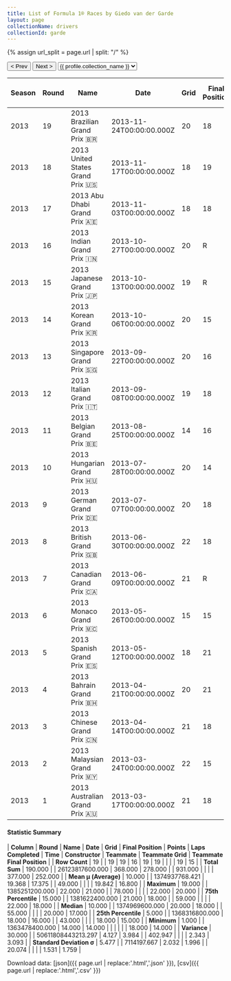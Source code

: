 ```yaml
---
title: List of Formula 1® Races by Giedo van der Garde
layout: page
collectionName: drivers
collectionId: garde
---
```


{% assign url_split = page.url | split: "/" %}
<div id="collection-navigation">
<button onclick="selector.options[selector.selectedIndex-1].value && (window.location = selector.options[selector.selectedIndex-1].value);">&lt; Prev</button>
<button onclick="selector.options[selector.selectedIndex+1].value && (window.location = selector.options[selector.selectedIndex+1].value);">Next &gt;</button>
<select id="selector" onchange="this.options[this.selectedIndex].value && (window.location = this.options[this.selectedIndex].value);">
  {% for collectionId in site.data[page.collectionName].refs %}
    {% if collectionId == page.collectionId %}
      {% assign selected = "selected" %}
    {% else %}
      {% assign selected = "" %}
    {% endif %}
    {% assign profile = site.data[page.collectionName][collectionId].profile %}
    <option value="/f1/{{ page.collectionName }}/{{ collectionId }}/{{ url_split[4] }}" {{ selected }}>{{ profile.collection_name }}</option>
  {% endfor %}
</select>
</div>

| Season | Round | Name | Date | Grid | Final Position | Points | Laps Completed | Time | Constructor | Teammate | Teammate Grid | Teammate Final Position |
|--|--|--|--|--|--|--|--|--|--|--|--|--|
| 2013 | 19 | 2013 Brazilian Grand Prix 🇧🇷 | 2013-11-24T00:00:00.000Z | 20 | 18 | 0.0 | 69 |   | Caterham 🇲🇾 | [Charles Pic 🇫🇷](/f1/drivers/pic) | 18 | R |
| 2013 | 18 | 2013 United States Grand Prix 🇺🇸 | 2013-11-17T00:00:00.000Z | 18 | 19 | 0.0 | 55 |   | Caterham 🇲🇾 | [Charles Pic 🇫🇷](/f1/drivers/pic) | 22 | 20 |
| 2013 | 17 | 2013 Abu Dhabi Grand Prix 🇦🇪 | 2013-11-03T00:00:00.000Z | 18 | 18 | 0.0 | 54 |   | Caterham 🇲🇾 | [Charles Pic 🇫🇷](/f1/drivers/pic) | 19 | 19 |
| 2013 | 16 | 2013 Indian Grand Prix 🇮🇳 | 2013-10-27T00:00:00.000Z | 20 | R | 0.0 | 1 |   | Caterham 🇲🇾 | [Charles Pic 🇫🇷](/f1/drivers/pic) | 21 | R |
| 2013 | 15 | 2013 Japanese Grand Prix 🇯🇵 | 2013-10-13T00:00:00.000Z | 19 | R | 0.0 | 0 |   | Caterham 🇲🇾 | [Charles Pic 🇫🇷](/f1/drivers/pic) | 20 | 18 |
| 2013 | 14 | 2013 Korean Grand Prix 🇰🇷 | 2013-10-06T00:00:00.000Z | 20 | 15 | 0.0 | 55 | +1:04.501 | Caterham 🇲🇾 | [Charles Pic 🇫🇷](/f1/drivers/pic) | 19 | 14 |
| 2013 | 13 | 2013 Singapore Grand Prix 🇸🇬 | 2013-09-22T00:00:00.000Z | 20 | 16 | 0.0 | 60 |   | Caterham 🇲🇾 | [Charles Pic 🇫🇷](/f1/drivers/pic) | 19 | 19 |
| 2013 | 12 | 2013 Italian Grand Prix 🇮🇹 | 2013-09-08T00:00:00.000Z | 19 | 18 | 0.0 | 52 |   | Caterham 🇲🇾 | [Charles Pic 🇫🇷](/f1/drivers/pic) | 20 | 17 |
| 2013 | 11 | 2013 Belgian Grand Prix 🇧🇪 | 2013-08-25T00:00:00.000Z | 14 | 16 | 0.0 | 43 |   | Caterham 🇲🇾 | [Charles Pic 🇫🇷](/f1/drivers/pic) | 22 | R |
| 2013 | 10 | 2013 Hungarian Grand Prix 🇭🇺 | 2013-07-28T00:00:00.000Z | 20 | 14 | 0.0 | 68 |   | Caterham 🇲🇾 | [Charles Pic 🇫🇷](/f1/drivers/pic) | 19 | 15 |
| 2013 | 9 | 2013 German Grand Prix 🇩🇪 | 2013-07-07T00:00:00.000Z | 20 | 18 | 0.0 | 59 |   | Caterham 🇲🇾 | [Charles Pic 🇫🇷](/f1/drivers/pic) | 22 | 17 |
| 2013 | 8 | 2013 British Grand Prix 🇬🇧 | 2013-06-30T00:00:00.000Z | 22 | 18 | 0.0 | 52 | +1:07.759 | Caterham 🇲🇾 | [Charles Pic 🇫🇷](/f1/drivers/pic) | 18 | 15 |
| 2013 | 7 | 2013 Canadian Grand Prix 🇨🇦 | 2013-06-09T00:00:00.000Z | 21 | R | 0.0 | 43 |   | Caterham 🇲🇾 | [Charles Pic 🇫🇷](/f1/drivers/pic) | 18 | 18 |
| 2013 | 6 | 2013 Monaco Grand Prix 🇲🇨 | 2013-05-26T00:00:00.000Z | 15 | 15 | 0.0 | 78 | +1:02.590 | Caterham 🇲🇾 | [Charles Pic 🇫🇷](/f1/drivers/pic) | 18 | R |
| 2013 | 5 | 2013 Spanish Grand Prix 🇪🇸 | 2013-05-12T00:00:00.000Z | 18 | 21 | 0.0 | 21 |   | Caterham 🇲🇾 | [Charles Pic 🇫🇷](/f1/drivers/pic) | 22 | 17 |
| 2013 | 4 | 2013 Bahrain Grand Prix 🇧🇭 | 2013-04-21T00:00:00.000Z | 20 | 21 | 0.0 | 55 |   | Caterham 🇲🇾 | [Charles Pic 🇫🇷](/f1/drivers/pic) | 18 | 17 |
| 2013 | 3 | 2013 Chinese Grand Prix 🇨🇳 | 2013-04-14T00:00:00.000Z | 21 | 18 | 0.0 | 55 |   | Caterham 🇲🇾 | [Charles Pic 🇫🇷](/f1/drivers/pic) | 20 | 16 |
| 2013 | 2 | 2013 Malaysian Grand Prix 🇲🇾 | 2013-03-24T00:00:00.000Z | 22 | 15 | 0.0 | 55 |   | Caterham 🇲🇾 | [Charles Pic 🇫🇷](/f1/drivers/pic) | 20 | 14 |
| 2013 | 1 | 2013 Australian Grand Prix 🇦🇺 | 2013-03-17T00:00:00.000Z | 21 | 18 | 0.0 | 56 |   | Caterham 🇲🇾 | [Charles Pic 🇫🇷](/f1/drivers/pic) | 22 | 16 |

#### Statistic Summary

| **Column** | **Round** | **Name** | **Date** | **Grid** | **Final Position** | **Points** | **Laps Completed** | **Time** | **Constructor** | **Teammate** | **Teammate Grid** | **Teammate Final Position** |
| **Row Count** | 19 |  | 19 | 19 | 16 | 19 | 19 |  |  |  | 19 | 15 |
| **Total Sum** | 190.000 |  | 26123817600.000 | 368.000 | 278.000 |  | 931.000 |  |  |  | 377.000 | 252.000 |
| **Mean μ (Average)** | 10.000 |  | 1374937768.421 | 19.368 | 17.375 |  | 49.000 |  |  |  | 19.842 | 16.800 |
| **Maximum** | 19.000 |  | 1385251200.000 | 22.000 | 21.000 |  | 78.000 |  |  |  | 22.000 | 20.000 |
| **75th Percentile** | 15.000 |  | 1381622400.000 | 21.000 | 18.000 |  | 59.000 |  |  |  | 22.000 | 18.000 |
| **Median** | 10.000 |  | 1374969600.000 | 20.000 | 18.000 |  | 55.000 |  |  |  | 20.000 | 17.000 |
| **25th Percentile** | 5.000 |  | 1368316800.000 | 18.000 | 16.000 |  | 43.000 |  |  |  | 18.000 | 15.000 |
| **Minimum** | 1.000 |  | 1363478400.000 | 14.000 | 14.000 |  |  |  |  |  | 18.000 | 14.000 |
| **Variance** | 30.000 |  | 50611808443213.297 | 4.127 | 3.984 |  | 402.947 |  |  |  | 2.343 | 3.093 |
| **Standard Deviation σ** | 5.477 |  | 7114197.667 | 2.032 | 1.996 |  | 20.074 |  |  |  | 1.531 | 1.759 |

Download data: [json]({{ page.url | replace:'.html','.json' }}), [csv]({{ page.url | replace:'.html','.csv' }})
